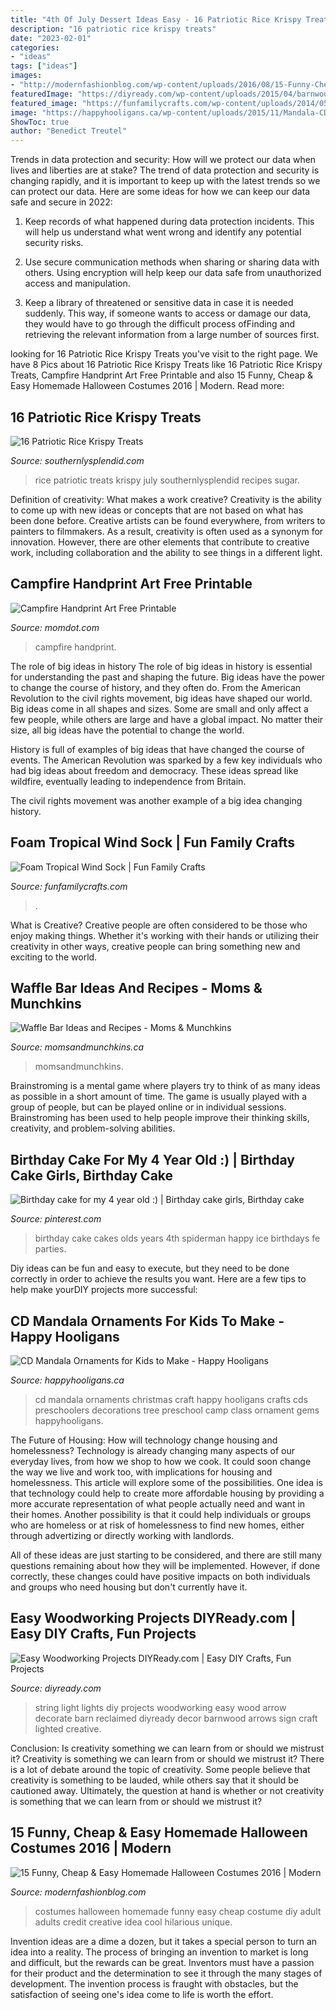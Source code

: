 ```yaml
---
title: "4th Of July Dessert Ideas Easy - 16 Patriotic Rice Krispy Treats"
description: "16 patriotic rice krispy treats"
date: "2023-02-01"
categories:
- "ideas"
tags: ["ideas"]
images:
- "http://modernfashionblog.com/wp-content/uploads/2016/08/15-Funny-Cheap-Easy-Homemade-Halloween-Costumes-2016-14.jpg"
featuredImage: "https://diyready.com/wp-content/uploads/2015/04/barnwoodreclaimedarrow04.jpg"
featured_image: "https://funfamilycrafts.com/wp-content/uploads/2014/05/foam.wind_.sock_.jpg"
image: "https://happyhooligans.ca/wp-content/uploads/2015/11/Mandala-CD-Ornaments.jpg"
ShowToc: true
author: "Benedict Treutel"
---
```



Trends in data protection and security: How will we protect our data when lives and liberties are at stake?
The trend of data protection and security is changing rapidly, and it is important to keep up with the latest trends so we can protect our data. Here are some ideas for how we can keep our data safe and secure in 2022:
1. Keep records of what happened during data protection incidents. This will help us understand what went wrong and identify any potential security risks.

2. Use secure communication methods when sharing or sharing data with others. Using encryption will help keep our data safe from unauthorized access and manipulation.

3. Keep a library of threatened or sensitive data in case it is needed suddenly. This way, if someone wants to access or damage our data, they would have to go through the difficult process ofFinding and retrieving the relevant information from a large number of sources first.


	

		
looking for 16 Patriotic Rice Krispy Treats you've visit to the right page. We have 8 Pics about 16 Patriotic Rice Krispy Treats like 16 Patriotic Rice Krispy Treats, Campfire Handprint Art Free Printable and also 15 Funny, Cheap &amp; Easy Homemade Halloween Costumes 2016 | Modern. Read more:
		
    
## 16 Patriotic Rice Krispy Treats

<img loading=lazy src="https://www.southernlysplendid.com/wp-content/uploads/2018/06/ricekrispies.jpg" onerror="this.onerror=null;this.src='https://tse2.mm.bing.net/th?id=OIP.6s2LQD3v-48Y89UR-lUr3QHaK7&amp;pid=15.1';" alt="16 Patriotic Rice Krispy Treats">

_Source: southernlysplendid.com_

>rice patriotic treats krispy july southernlysplendid recipes sugar. 

	

Definition of creativity: What makes a work creative?
Creativity is the ability to come up with new ideas or concepts that are not based on what has been done before. Creative artists can be found everywhere, from writers to painters to filmmakers. As a result, creativity is often used as a synonym for innovation. However, there are other elements that contribute to creative work, including collaboration and the ability to see things in a different light.

    
## Campfire Handprint Art Free Printable

<img loading=lazy src="https://www.momdot.com/wp-content/uploads/2015/06/handprint-firepit-art.jpg" onerror="this.onerror=null;this.src='https://tse2.mm.bing.net/th?id=OIP.9RxrYlyT3YXa9AepHBY-hQHaLH&amp;pid=15.1';" alt="Campfire Handprint Art Free Printable">

_Source: momdot.com_

>campfire handprint. 

	

The role of big ideas in history
The role of big ideas in history is essential for understanding the past and shaping the future. Big ideas have the power to change the course of history, and they often do. From the American Revolution to the civil rights movement, big ideas have shaped our world.
Big ideas come in all shapes and sizes. Some are small and only affect a few people, while others are large and have a global impact. No matter their size, all big ideas have the potential to change the world.

History is full of examples of big ideas that have changed the course of events. The American Revolution was sparked by a few key individuals who had big ideas about freedom and democracy. These ideas spread like wildfire, eventually leading to independence from Britain.

The civil rights movement was another example of a big idea changing history.

    
## Foam Tropical Wind Sock | Fun Family Crafts

<img loading=lazy src="https://funfamilycrafts.com/wp-content/uploads/2014/05/foam.wind_.sock_.jpg" onerror="this.onerror=null;this.src='https://tse4.mm.bing.net/th?id=OIP.HYi2NTPf8n-8nMxUnFrV1AAAAA&amp;pid=15.1';" alt="Foam Tropical Wind Sock | Fun Family Crafts">

_Source: funfamilycrafts.com_

>. 

	

What is Creative?
Creative people are often considered to be those who enjoy making things. Whether it's working with their hands or utilizing their creativity in other ways, creative people can bring something new and exciting to the world.

    
## Waffle Bar Ideas And Recipes - Moms &amp; Munchkins

<img loading=lazy src="https://www.momsandmunchkins.ca/wp-content/uploads/2017/10/waffle-bar-5-683x1024.jpg" onerror="this.onerror=null;this.src='https://tse4.mm.bing.net/th?id=OIP.ioT3ZcP6R3TBOYjIVBaWYgHaLG&amp;pid=15.1';" alt="Waffle Bar Ideas and Recipes - Moms &amp; Munchkins">

_Source: momsandmunchkins.ca_

>momsandmunchkins. 

	

Brainstroming is a mental game where players try to think of as many ideas as possible in a short amount of time. The game is usually played with a group of people, but can be played online or in individual sessions. Brainstroming has been used to help people improve their thinking skills, creativity, and problem-solving abilities.

    
## Birthday Cake For My 4 Year Old :) | Birthday Cake Girls, Birthday Cake

<img loading=lazy src="https://i.pinimg.com/736x/7e/fe/da/7efedae56770c2b5ff363afebc4c2311---year-olds-house-party.jpg" onerror="this.onerror=null;this.src='https://tse2.mm.bing.net/th?id=OIP.hU_a-RSz2dLiumbOlYdc-wHaJ3&amp;pid=15.1';" alt="Birthday cake for my 4 year old :) | Birthday cake girls, Birthday cake">

_Source: pinterest.com_

>birthday cake cakes olds years 4th spiderman happy ice birthdays fe parties. 

	

Diy ideas can be fun and easy to execute, but they need to be done correctly in order to achieve the results you want. Here are a few tips to help make yourDIY projects more successful:

    
## CD Mandala Ornaments For Kids To Make - Happy Hooligans

<img loading=lazy src="https://happyhooligans.ca/wp-content/uploads/2015/11/Mandala-CD-Ornaments.jpg" onerror="this.onerror=null;this.src='https://tse4.mm.bing.net/th?id=OIP.9DTuUVnyG5oSdZML1KLFwAAAAA&amp;pid=15.1';" alt="CD Mandala Ornaments for Kids to Make - Happy Hooligans">

_Source: happyhooligans.ca_

>cd mandala ornaments christmas craft happy hooligans crafts cds preschoolers decorations tree preschool camp class ornament gems happyhooligans. 

	

The Future of Housing: How will technology change housing and homelessness?
Technology is already changing many aspects of our everyday lives, from how we shop to how we cook. It could soon change the way we live and work too, with implications for housing and homelessness. This article will explore some of the possibilities. 
One idea is that technology could help to create more affordable housing by providing a more accurate representation of what people actually need and want in their homes. Another possibility is that it could help individuals or groups who are homeless or at risk of homelessness to find new homes, either through advertizing or directly working with landlords. 

All of these ideas are just starting to be considered, and there are still many questions remaining about how they will be implemented. However, if done correctly, these changes could have positive impacts on both individuals and groups who need housing but don't currently have it.

    
## Easy Woodworking Projects DIYReady.com | Easy DIY Crafts, Fun Projects

<img loading=lazy src="https://diyready.com/wp-content/uploads/2015/04/barnwoodreclaimedarrow04.jpg" onerror="this.onerror=null;this.src='https://tse4.mm.bing.net/th?id=OIP.rjnBt3Qtuh_mZi5MVX8SZQHaLJ&amp;pid=15.1';" alt="Easy Woodworking Projects DIYReady.com | Easy DIY Crafts, Fun Projects">

_Source: diyready.com_

>string light lights diy projects woodworking easy wood arrow decorate barn reclaimed diyready decor barnwood arrows sign craft lighted creative. 

	

Conclusion: Is creativity something we can learn from or should we mistrust it?
Creativity is something we can learn from or should we mistrust it?
There is a lot of debate around the topic of creativity. Some people believe that creativity is something to be lauded, while others say that it should be cautioned away. Ultimately, the question at hand is whether or not creativity is something that we can learn from or should we mistrust it?

    
## 15 Funny, Cheap &amp; Easy Homemade Halloween Costumes 2016 | Modern

<img loading=lazy src="http://modernfashionblog.com/wp-content/uploads/2016/08/15-Funny-Cheap-Easy-Homemade-Halloween-Costumes-2016-14.jpg" onerror="this.onerror=null;this.src='https://tse3.mm.bing.net/th?id=OIP.I1-3cAOyz0Do0E-cNDjrFwHaHS&amp;pid=15.1';" alt="15 Funny, Cheap &amp; Easy Homemade Halloween Costumes 2016 | Modern">

_Source: modernfashionblog.com_

>costumes halloween homemade funny easy cheap costume diy adult adults credit creative idea cool hilarious unique. 

	

Invention ideas are a dime a dozen, but it takes a special person to turn an idea into a reality. The process of bringing an invention to market is long and difficult, but the rewards can be great. Inventors must have a passion for their product and the determination to see it through the many stages of development. The invention process is fraught with obstacles, but the satisfaction of seeing one's idea come to life is worth the effort.


